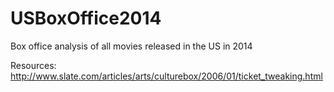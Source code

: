 # USBoxOffice2014
Box office analysis of all movies released in the US in 2014


Resources:
http://www.slate.com/articles/arts/culturebox/2006/01/ticket_tweaking.html
